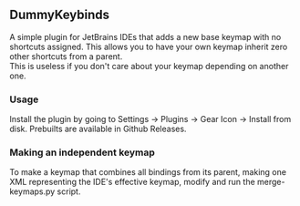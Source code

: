 ## DummyKeybinds

A simple plugin for JetBrains IDEs that adds a new base keymap with no shortcuts assigned. This allows you to have your own keymap inherit zero other shortcuts from a parent.  
This is useless if you don't care about your keymap depending on another one.

### Usage
Install the plugin by going to Settings -> Plugins -> Gear Icon -> Install from disk. Prebuilts are available in Github Releases.

### Making an independent keymap
To make a keymap that combines all bindings from its parent, making one XML representing the IDE's effective keymap, modify and run the merge-keymaps.py script.